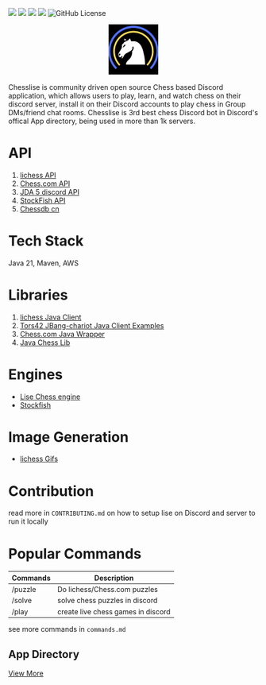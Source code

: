 ![](https://img.shields.io/badge/Status-Verified%20Discord%20Bot-brightgreen)
![](https://img.shields.io/badge/Status-Online-brightgreen)
![](https://img.shields.io/badge/Discord%20API-JDA-purple)
![](https://img.shields.io/badge/Available%20On-Discord%20App%20Directory%20-blue)
![GitHub License](https://img.shields.io/github/license/jalpp/Chesslise)


<p align="center">
  <img src="https://raw.githubusercontent.com/jalpp/DojoIcons/dd7365ea7d768fe17056d9b14ee6740c2bf4e261/oldIcons/Black%20Blue%20White%20Tactical%20eSports%20Discord%20Logo.png" alt="ChessLise" width=20% height=20% />
</p>

Chesslise is community driven open source Chess based Discord application, which allows users to play, learn, and watch chess on their discord server, install it on their Discord accounts to
play chess in Group DMs/friend chat rooms. Chesslise is 3rd best chess Discord bot in Discord's offical App directory, being used in more than 1k servers.


# API

 1. [lichess API](https://lichess.org/api) 
 2. [Chess.com API](https://github.com/sornerol/chess-com-pubapi-java-wrapper)
 3. [JDA 5 discord API](https://github.com/DV8FromTheWorld/JDA)
 4. [StockFish API](https://stockfish.online/)
5. [Chessdb cn](https://chessdb.cn/cloudbookc_info_en.html)
 
 # Tech Stack
Java 21, Maven, AWS

# Libraries

 1. [lichess Java Client](https://github.com/tors42/chariot) 
 2. [Tors42 JBang-chariot Java Client Examples](https://github.com/tors42/jbang-chariot)
 3. [Chess.com Java Wrapper](https://github.com/sornerol/chess-com-pubapi-java-wrapper)
 4. [Java Chess Lib](https://github.com/bhlangonijr/chesslib)

# Engines

- [Lise Chess engine](https://github.com/jalpp/LiseChessEngine) 
- [Stockfish](https://stockfishchess.org/)

# Image Generation
- [lichess Gifs](https://github.com/lichess-org/lila-gif)

# Contribution
read more in `CONTRIBUTING.md` on how to setup lise on Discord and server to run it locally


# Popular Commands
| Commands     | Description |
| ----------- | ----------- |
| /puzzle      | Do lichess/Chess.com puzzles    |
| /solve   | solve chess puzzles in discord           |
| /play      | create live chess games in discord                           |

see more commands in `commands.md`

## App Directory 
[View More](https://discord.com/application-directory/930544707300393021)










